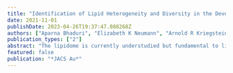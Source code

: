 ```yaml
---
title: "Identification of Lipid Heterogeneity and Diversity in the Developing Human Brain"
date: 2021-11-01
publishDate: 2023-04-26T19:37:47.088268Z
authors: ["Aparna Bhaduri", "Elizabeth K Neumann", "Arnold R Kriegstein", "Jonathan V Sweedler"]
publication_types: ["2"]
abstract: "The lipidome is currently understudied but fundamental to life. Within the brain, little is known about cell-type lipid heterogeneity, and even less is known about cell-to-cell lipid diversity because it is difficult to study the lipids within individual cells. Here, we used single-cell mass spectrometry-based protocols to profile the lipidomes of 154 910 single cells across ten individuals consisting of five developmental ages and five brain regions, resulting in a unique lipid atlas available via a web browser of the developing human brain. From these data, we identify differentially expressed lipids across brain structures, cortical areas, and developmental ages. We inferred lipid profiles of several major cell types from this data set and additionally detected putative cell-type specific lipids. This data set will enable further interrogation of the developing human brain lipidome."
featured: false
publication: "*JACS Au*"
---
```


